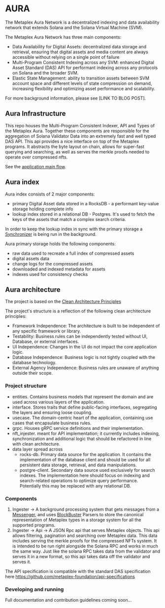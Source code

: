 # AURA 

The Metaplex Aura Network is a decentralized indexing and data availability network that extends Solana and the Solana Virtual Machine (SVM). 

The Metaplex Aura Network has three main components:
- Data Availability for Digital Assets: decentralized data storage and retrieval, ensuring that digital assets and media content are always accessible without relying on a single point of failure
- Multi-Program Consistent Indexing across any SVM: enhanced Digital Asset Standard (DAS) API for performant indexing across any protocols on Solana and the broader SVM. 
- Elastic State Management: ability to transition assets between SVM account space and different levels of state compression on demand, increasing flexibility and optimizing asset performance and scalability.

For more background information, please see [LINK TO BLOG POST].

## Aura Infrastructure
This repo houses the Multi-Program Consistent Indexer, API and Types of the Metaplex Aura. Together these 
components are responsible for the aggregation of Solana Validator Data into an extremely fast and well typed DAS API. This 
api provides a nice interface on top of the Metaplex programs. It abstracts the byte layout on chain, allows for 
super-fast querying and searching, as well as serves the merkle proofs needed to operate over compressed nfts. 

See the [application main flow](doc/flow.md).

## Aura index
Aura index consists of 2 major components:
- primary Digital Asset data stored in a RocksDB - a performant key-value storage holding complete info
- lookup index stored in a relational DB - Postgres. It's used to fetch the keys of the assets that match a complex search criteria.

In order to keep the lookup index in sync with the primary storage a [Synchronizer](./nft_ingester/src/index_syncronizer.rs) is being run in the background.

Aura primary storage holds the following components:
- raw data used to recreate a full index of compressed assets
- digital assets data
- change logs for the compressed assets
- downloaded and indexed metadata for assets
- indexes used for consistency checks

## Aura architecture

The project is based on the [Clean Architecture Principles](https://blog.cleancoder.com/uncle-bob/2012/08/13/the-clean-architecture.html)

The project's structure is a reflection of the following clean architecture principles:

- Framework Independence: The architecture is built to be independent of any specific framework or library.
- Testability: Business rules can be independently tested without UI, Database, or external interfaces.
- UI Independence: Changes in the UI do not impact the core application logic.
- Database Independence: Business logic is not tightly coupled with the database technology.
- External Agency Independence: Business rules are unaware of anything outside their scope.

### Project structure

- entities. Contains business models that represent the domain and are used across various layers of the application.
- interface. Stores traits that define public-facing interfaces, segregating the layers and ensuring loose coupling.
- usecase. The domain-centric heart of the application, containing use cases that encapsulate business rules.
- grpc. Houses gRPC service definitions and their implementation.
- nft_injester. meant for API implementation; it currently includes indexing, synchronization and additional logic that should be refactored in line with clean architecture.
- data layer spread across
  - rocks-db. Primary data source for the application. It contains the implementation of the database client and should be used for all persistent data storage, retrieval, and data manipulations.
  - postgre-client. Secondary data source used exclusively for search indexes. The implementation here should focus on indexing and search-related operations to optimize query performance. Potentially this may be replaced with any relational DB.

### Components
1. Ingester -> A background processing system that gets messages from a [Messenger](https://github.com/metaplex-foundation/digital-asset-validator-plugin), and uses [BlockBuster](https://github.com/metaplex-foundation/blockbuster) Parsers to store the canonical representation of Metaplex types in a storage system for all the supported programs.
2. Ingester -> Api -> A JSON Rpc api that serves Metaplex objects. This api allows filtering, pagination and searching over Metaplex data. This data includes serving the merkle proofs for the compressed NFTs system. It is intended to be run right alongside the Solana RPC and works in much the same way. Just like the solana RPC takes data from the validator and serves it in a new format, so this api takes data off the validator and serves it.

The API specification is compatible with the standard DAS specification here https://github.com/metaplex-foundation/api-specifications

### Developing and running
Full documentation and contribution guidelines coming soon…